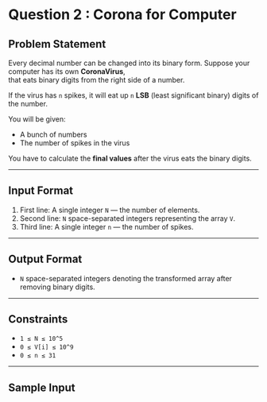 # Question 2 : Corona for Computer

## Problem Statement
Every decimal number can be changed into its binary form. Suppose your computer has its own **CoronaVirus**,  
that eats binary digits from the right side of a number.  

If the virus has `n` spikes, it will eat up `n` **LSB** (least significant binary) digits of the number.  

You will be given:
- A bunch of numbers
- The number of spikes in the virus

You have to calculate the **final values** after the virus eats the binary digits.

---

## Input Format
1. First line: A single integer `N` — the number of elements.  
2. Second line: `N` space-separated integers representing the array `V`.  
3. Third line: A single integer `n` — the number of spikes.

---

## Output Format
- `N` space-separated integers denoting the transformed array after removing binary digits.

---

## Constraints
- `1 ≤ N ≤ 10^5`
- `0 ≤ V[i] ≤ 10^9`
- `0 ≤ n ≤ 31`

---

## Sample Input
